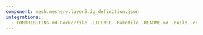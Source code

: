 ```yaml
---
component: mesh.meshery.layer5.io_definition.json
integrations:
  - CONTRIBUTING.md.Dockerfile .LICENSE .Makefile .README.md .build .consul .go.mod .go.sum .helpers .internal .main.go .mesh.meshery.layer5.io_definition.json.md .output .templates .tests
---
```

